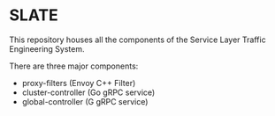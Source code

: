 # SLATE

This repository houses all the components of the Service Layer Traffic Engineering System.

There are three major components:
- proxy-filters (Envoy C++ Filter)
- cluster-controller (Go gRPC service)
- global-controller (G gRPC service)



